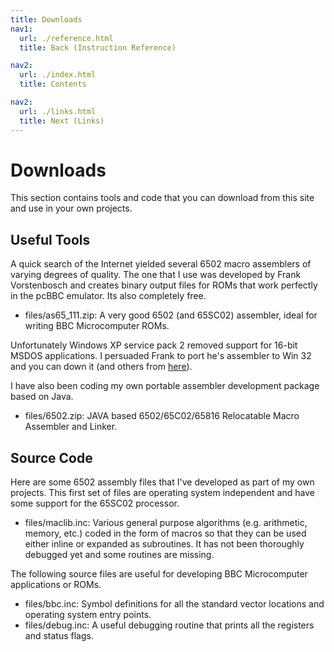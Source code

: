 ```yaml
---
title: Downloads
nav1:
  url: ./reference.html
  title: Back (Instruction Reference)

nav2:
  url: ./index.html
  title: Contents

nav2:
  url: ./links.html
  title: Next (Links)
---
```


# Downloads
This section contains tools and code that you can download from this site and use in your own projects.

## Useful Tools

A quick search of the Internet yielded several 6502 macro assemblers of varying degrees of quality. The one that I use was developed by Frank Vorstenbosch and creates binary output files for ROMs that work perfectly in the pcBBC emulator. Its also completely free.

- files/as65_111.zip: A very good 6502 (and 65SC02) assembler, ideal for writing BBC Microcomputer ROMs.

Unfortunately Windows XP service pack 2 removed support for 16-bit MSDOS applications. I persuaded Frank to port he's assembler to Win 32 and you can down it (and others from [here](http://www.kingswood-consulting.co.uk/assemblers/)).

I have also been coding my own portable assembler development package based on Java.

- files/6502.zip: JAVA based 6502/65C02/65816 Relocatable Macro Assembler and Linker.

## Source Code
Here are some 6502 assembly files that I've developed as part of my own projects. This first set of files are operating system independent and have some support for the 65SC02 processor.

- files/maclib.inc: Various general purpose algorithms (e.g. arithmetic, memory, etc.) coded in the form of macros so that they can be used either inline or expanded as subroutines. It has not been thoroughly debugged yet and some routines are missing.

The following source files are useful for developing BBC Microcomputer applications or ROMs.

- files/bbc.inc: Symbol definitions for all the standard vector locations and operating system entry points.
- files/debug.inc: A useful debugging routine that prints all the registers and status flags.
